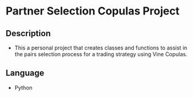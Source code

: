 # Partner Selection Copulas Project 

## Description 
* This a personal project that creates classes and functions to assist in the pairs selection process for a trading strategy using Vine Copulas.

## Language
* Python
